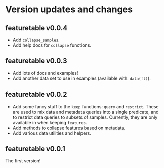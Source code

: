 # Version updates and changes

## featuretable v0.0.4

- Add `collapse_samples`.
- Add help docs for `collapse` functions.

## featuretable v0.0.3

- Add lots of docs and examples!
- Add another data set to use in examples (available with: `data(ft)`).

## featuretable v0.0.2

- Add some fancy stuff to the `keep` functions: `query` and `restrict`.  These
  are used to mix data and metadata queries into a single predicate, and to
  restrict data queries to subsets of samples.  Currently, they are only
  available in when keeping `features`.
- Add methods to collapse features based on metadata.
- Add various data utilities and helpers.

## featuretable v0.0.1

The first version!